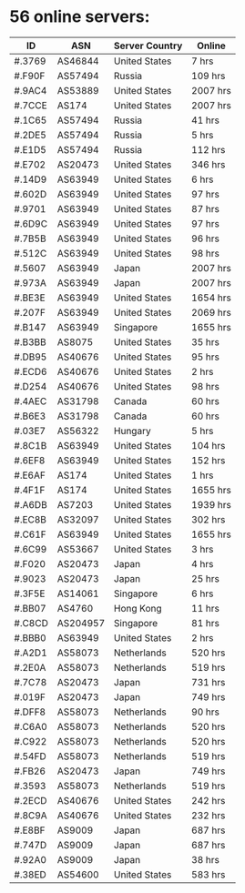 # 56 online servers:

| ID | ASN | Server Country | Online |
| ------ | ------ | ------ | ------ |
| #.3769 | AS46844 | United States | 7 hrs |
| #.F90F | AS57494 | Russia | 109 hrs |
| #.9AC4 | AS53889 | United States | 2007 hrs |
| #.7CCE | AS174 | United States | 2007 hrs |
| #.1C65 | AS57494 | Russia | 41 hrs |
| #.2DE5 | AS57494 | Russia | 5 hrs |
| #.E1D5 | AS57494 | Russia | 112 hrs |
| #.E702 | AS20473 | United States | 346 hrs |
| #.14D9 | AS63949 | United States | 6 hrs |
| #.602D | AS63949 | United States | 97 hrs |
| #.9701 | AS63949 | United States | 87 hrs |
| #.6D9C | AS63949 | United States | 97 hrs |
| #.7B5B | AS63949 | United States | 96 hrs |
| #.512C | AS63949 | United States | 98 hrs |
| #.5607 | AS63949 | Japan | 2007 hrs |
| #.973A | AS63949 | Japan | 2007 hrs |
| #.BE3E | AS63949 | United States | 1654 hrs |
| #.207F | AS63949 | United States | 2069 hrs |
| #.B147 | AS63949 | Singapore | 1655 hrs |
| #.B3BB | AS8075 | United States | 35 hrs |
| #.DB95 | AS40676 | United States | 95 hrs |
| #.ECD6 | AS40676 | United States | 2 hrs |
| #.D254 | AS40676 | United States | 98 hrs |
| #.4AEC | AS31798 | Canada | 60 hrs |
| #.B6E3 | AS31798 | Canada | 60 hrs |
| #.03E7 | AS56322 | Hungary | 5 hrs |
| #.8C1B | AS63949 | United States | 104 hrs |
| #.6EF8 | AS63949 | United States | 152 hrs |
| #.E6AF | AS174 | United States | 1 hrs |
| #.4F1F | AS174 | United States | 1655 hrs |
| #.A6DB | AS7203 | United States | 1939 hrs |
| #.EC8B | AS32097 | United States | 302 hrs |
| #.C61F | AS63949 | United States | 1655 hrs |
| #.6C99 | AS53667 | United States | 3 hrs |
| #.F020 | AS20473 | Japan | 4 hrs |
| #.9023 | AS20473 | Japan | 25 hrs |
| #.3F5E | AS14061 | Singapore | 6 hrs |
| #.BB07 | AS4760 | Hong Kong | 11 hrs |
| #.C8CD | AS204957 | Singapore | 81 hrs |
| #.BBB0 | AS63949 | United States | 2 hrs |
| #.A2D1 | AS58073 | Netherlands | 520 hrs |
| #.2E0A | AS58073 | Netherlands | 519 hrs |
| #.7C78 | AS20473 | Japan | 731 hrs |
| #.019F | AS20473 | Japan | 749 hrs |
| #.DFF8 | AS58073 | Netherlands | 90 hrs |
| #.C6A0 | AS58073 | Netherlands | 520 hrs |
| #.C922 | AS58073 | Netherlands | 520 hrs |
| #.54FD | AS58073 | Netherlands | 519 hrs |
| #.FB26 | AS20473 | Japan | 749 hrs |
| #.3593 | AS58073 | Netherlands | 519 hrs |
| #.2ECD | AS40676 | United States | 242 hrs |
| #.8C9A | AS40676 | United States | 232 hrs |
| #.E8BF | AS9009 | Japan | 687 hrs |
| #.747D | AS9009 | Japan | 687 hrs |
| #.92A0 | AS9009 | Japan | 38 hrs |
| #.38ED | AS54600 | United States | 583 hrs |

